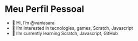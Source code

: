# Meu Perfil Pessoal

- 👋 Hi, I’m @vaniasara
- 👀 I’m interested in tecnologies, games, Scratch, Javascript
- 🌱 I’m currently learning Scratch, Javascript, GitHub

<!---
vaniasara/vaniasara is a ✨ special ✨ repository because its `README.md` (this file) appears on your GitHub profile.
You can click the Preview link to take a look at your changes.
--->
